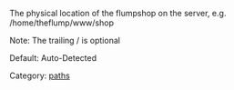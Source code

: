 The physical location of the flumpshop on the server, e.g. /home/theflump/www/shop

Note: The trailing / is optional

Default: Auto-Detected

Category: [paths](ConfigurationManager#Site_Paths_and_Directories.md)